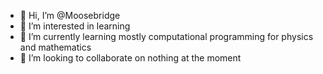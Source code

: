 - 👋 Hi, I’m @Moosebridge
- 👀 I’m interested in learning
- 🌱 I’m currently learning mostly computational programming for physics and mathematics
- 💞️ I’m looking to collaborate on nothing at the moment


<!---
Moosebridge/Moosebridge is a ✨ special ✨ repository because its `README.md` (this file) appears on your GitHub profile.
You can click the Preview link to take a look at your changes.
--->
